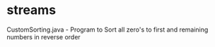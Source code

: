 # streams

CustomSorting.java - Program to Sort all zero's to first and remaining numbers in reverse order
